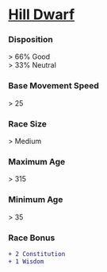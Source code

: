 # **[Hill Dwarf](https://www.dndbeyond.com/races/dwarf#HillDwarf)**
### **Disposition**
\> 66% Good<br>
\> 33% Neutral
### **Base Movement Speed**
\> 25
### **Race Size**
\> Medium
### **Maximum Age**
\> 315
### **Minimum Age**
\> 35
### **Race Bonus**
```diff
+ 2 Constitution
+ 1 Wisdom
```
